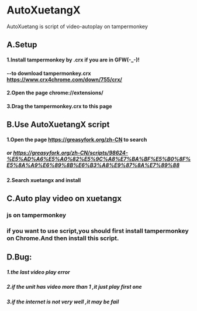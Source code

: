# AutoXuetangX
AutoXuetang is script of video-autoplay on tampermonkey
## A.Setup
#### 1.Install tampermonkey by .crx if you are in GFW(-_-)!
####   --to download tampermonkey.crx https://www.crx4chrome.com/down/755/crx/ 
#### 2.Open the page chrome://extensions/ 
#### 3.Drag the tampermonkey.crx to this page
## B.Use AutoXuetangX script
#### 1.Open the page https://greasyfork.org/zh-CN to search
##### or https://greasyfork.org/zh-CN/scripts/98624-%E5%AD%A6%E5%A0%82%E5%9C%A8%E7%BA%BF%E5%B0%8F%E5%8A%A9%E6%89%8B%E6%B3%A8%E9%87%8A%E7%89%88
#### 2.Search xuetangx and install 
## C.Auto play video on xuetangx
### js on tampermonkey
### if you want to use script,you should first install tampermonkey on Chrome.And then install this script.
## D.Bug:
##### 1.the last video play error
##### 2.if the unit has video more than 1 ,it just play first one
##### 3.if the internet is not very well ,it may be fail
